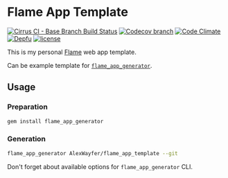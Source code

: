 # Flame App Template

[![Cirrus CI - Base Branch Build Status](https://img.shields.io/cirrus/github/AlexWayfer/flame_app_template?style=flat-square)](https://cirrus-ci.com/github/AlexWayfer/flame_app_template)
[![Codecov branch](https://img.shields.io/codecov/c/github/AlexWayfer/flame_app_template/main.svg?style=flat-square)](https://codecov.io/gh/AlexWayfer/flame_app_template)
[![Code Climate](https://img.shields.io/codeclimate/maintainability/AlexWayfer/flame_app_template.svg?style=flat-square)](https://codeclimate.com/github/AlexWayfer/flame_app_template)
[![Depfu](https://img.shields.io/depfu/AlexWayfer/flame_app_template?style=flat-square)](https://depfu.com/repos/github/AlexWayfer/flame_app_template)
[![license](https://img.shields.io/github/license/AlexWayfer/flame_app_template.svg?style=flat-square)](LICENSE.txt)

This is my personal [Flame](https://github.com/AlexWayfer/flame) web app template.

Can be example template for
[`flame_app_generator`](https://github.com/AlexWayfer/flame_app_generator).

## Usage

### Preparation

```sh
gem install flame_app_generator
```

### Generation

```sh
flame_app_generator AlexWayfer/flame_app_template --git
```

Don't forget about available options for `flame_app_generator` CLI.
